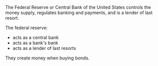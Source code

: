 The Federal Reserve or Central Bank of the United States controls the money supply, regulates banking and payments, and is a lender of last resort.

The federal reserve:

- acts as a central bank
- acts as a bank's bank
- acts as a lender of last resorts

They create money when buying bonds.